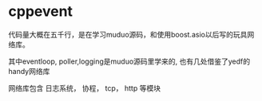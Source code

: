 # cppevent
<p> 代码量大概在五千行，是在学习muduo源码，和使用boost.asio以后写的玩具网络库。</p>
<p>其中eventloop, poller,logging是muduo源码里学来的, 也有几处借鉴了yedf的handy网络库</p>
<p> 网络库包含 日志系统， 协程， tcp， http 等模块</p>

